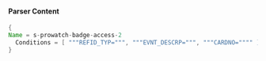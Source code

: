 #### Parser Content
```Java
{
Name = s-prowatch-badge-access-2
  Conditions = [ """REFID_TYP=""", """EVNT_DESCRP=""", """CARDNO="""" ]
}
```